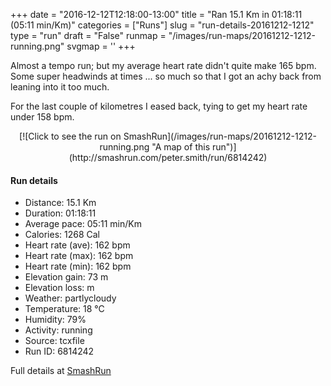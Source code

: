 +++
date = "2016-12-12T12:18:00-13:00"
title = "Ran 15.1 Km in 01:18:11 (05:11 min/Km)"
categories = ["Runs"]
slug = "run-details-20161212-1212"
type = "run"
draft = "False"
runmap = "/images/run-maps/20161212-1212-running.png"
svgmap = '<polyline points="0 55, 0 55, 0 56, 1 58, 1 58, 7 52, 8 52, 10 51, 10 50, 14 49, 17 50, 21 46, 26 46, 26 47, 33 47, 35 49, 41 53, 46 55, 50 55, 52 55, 58 53, 60 52, 65 52, 68 53, 71 52, 74 49, 72 46, 71 44, 72 43, 79 44, 82 43, 83 42, 89 44, 90 46, 90 46, 95 47, 98 47, 100 46, 99 47, 98 47, 96 48, 91 47, 88 44, 83 42, 82 43, 79 44, 72 43, 71 44, 72 46, 74 49, 71 52, 68 53, 61 51, 58 53, 51 55, 45 55, 40 54, 33 48, 24 47, 20 47, 19 49, 17 50, 14 49, 11 49, 8 51, 5 54, 4 55">'
+++

Almost a tempo run; but my average heart rate didn't quite make 165 bpm. Some super headwinds at times ... so much so that I got an achy back from leaning into it too much. 

For the last couple of kilometres I eased back, tying to get my heart rate under 158 bpm. 

<!--more-->

<center>
[![Click to see the run on SmashRun](/images/run-maps/20161212-1212-running.png "A map of this run")](http://smashrun.com/peter.smith/run/6814242)
</center>

#### Run details

* Distance: 15.1 Km
* Duration: 01:18:11
* Average pace: 05:11 min/Km
* Calories: 1268 Cal
* Heart rate (ave): 162 bpm
* Heart rate (max): 162 bpm
* Heart rate (min): 162 bpm
* Elevation gain: 73 m
* Elevation loss:  m
* Weather: partlycloudy
* Temperature: 18 &deg;C
* Humidity: 79%
* Activity: running
* Source: tcxfile
* Run ID: 6814242

Full details at [SmashRun](http://smashrun.com/peter.smith/run/6814242)